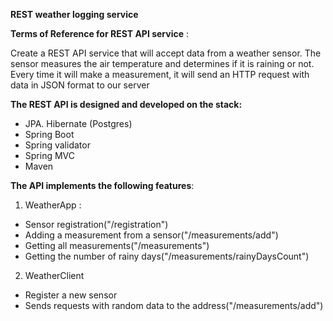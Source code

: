 **REST weather logging service**

**Terms of Reference for REST API service** : 

Create a REST API service that will accept data from a weather sensor.
The sensor measures the air temperature and determines if it is raining or not.
Every time it will make a measurement, it will send an HTTP request with data in JSON format to our server

**The REST API is designed and developed on the stack:**

 * JPA. Hibernate (Postgres)
 * Spring Boot
 * Spring validator
 * Spring MVC
 * Maven

**The API implements the following features**:

1. WeatherApp :
* Sensor registration("/registration")
* Adding a measurement from a sensor("/measurements/add")
* Getting all measurements("/measurements")
* Getting the number of rainy days("/measurements/rainyDaysCount")
2. WeatherClient
* Register a new sensor
* Sends requests with random data to the address("/measurements/add")
